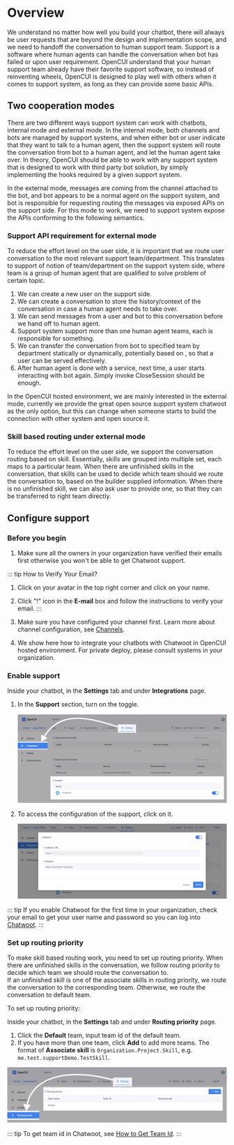 # Overview
We understand no matter how well you build your chatbot, there will always be user requests that are beyond the design and implementation scope, and we need to handoff the conversation to human support team. Support is a software where human agents can handle the conversation when bot has failed or upon user requirement. OpenCUI understand that your human support team already have their favorite support software, so instead of reinventing wheels, OpenCUI is designed to play well with others when it comes to support system, as long as they can provide some basic APIs. 

## Two cooperation modes
There are two different ways support system can work with chatbots, internal mode and external mode. In the internal mode, both channels and bots are managed by support systems, and when either bot or user indicate that they want to talk to a human agent, then the support system will route the conversation from bot to a human agent, and let the human agent take over. In theory, OpenCUI should be able to work with any support system that is designed to work with third party bot solution, by simply implementing the hooks required by a given support system.

In the external mode, messages are coming from the channel attached to the bot, and bot appears to be a normal agent on the support system, and bot is responsible for requesting routing the messages via exposed APIs on the support side. For this mode to work, we need to support system expose the APIs conforming to the following semantics. 

### Support API requirement for external mode
To reduce the effort level on the user side, it is important that we route user conversation to the most relevant support team/department. This translates to support of notion of team/department on the support system side, where team is a group of human agent that are qualified to solve problem of certain topic.
1. We can create a new user on the support side.
2. We can create a conversation to store the history/context of the conversation in case a human agent needs to take over. 
3. We can send messages from a user and bot to this conversation before we hand off to human agent.
4. Support system support more than one human agent teams, each is responsible for something.
5. We can transfer the conversation from bot to specified team by department statically or dynamically, potentially based on , so that a user can be served effectively. 
6. After human agent is done with a service, next time, a user  starts interacting with bot again. Simply invoke CloseSession should be enough.  

In the OpenCUI hosted environment, we are mainly interested in the external mode, currently we provide the great open source support system chatwoot as the only option, but this can change when someone starts to build the connection with other system and open source it.

### Skill based routing under external mode
To reduce the effort level on the user side, we support the conversation routing based on skill. Essentially, skills are grouped into multiple set, each maps to a particular team. When there are unfinished skills in the conversation, that skills can be used to decide which team should we route the conversation to, based on the builder supplied information. When there is no unfinished skill, we can also ask user to provide one, so that they can be transferred to right team directly.

## Configure support

### Before you begin
1. Make sure all the owners in your organization have verified their emails first otherwise you won't be able to get Chatwoot support.

::: tip How to Verify Your Email?
1. Click on your avatar in the top right corner and click on your name.
2. Click "!" icon in the **E-mail** box and follow the instructions to verify your email.
   :::

2. Make sure you have configured your channel first. Learn more about channel configuration, see [Channels](../channels/overview.md).

3. We show here how to integrate your chatbots with Chatwoot in OpenCUI hosted environment. For private deploy, please consult systems in your organization.

### Enable support
Inside your chatbot, in the **Settings** tab and under **Integrations** page.
1. In the **Support** section, turn on the toggle.

   ![enable the support](/images/Chatwoot/enable-support.png)

2. To access the configuration of the support, click on it.

   ![configuration of suppot](/images/Chatwoot/support-configuration.png)

::: tip
If you enable Chatwoot for the first time in your organization, check your email to get your user name and password so you can log into [Chatwoot](https://chatwoot01.framely.ai).
:::

### Set up routing priority
To make skill based routing work, you need to set up routing priority. When there are unfinished skills in the conversation, we follow routing priority to decide which team we should route the conversation to.\
If an unfinished skill is one of the associate skills in routing priority, we route the conversation to the corresponding team. Otherwise, we route the conversation to default team.

To set up routing priority:

Inside your chatbot, in the **Settings** tab and under **Routing priority** page.
1. Click the **Default** team, input team id of the default team. 
2. If you have more than one team, click **Add** to add more teams. The format of **Associate skill** is `Organization.Project.Skill`, e.g. `me.test.supportDemo.TestSkill`.

![routing-priority](/images/Chatwoot/routing-priority.png)

::: tip
To get team id in Chatwoot, see [How to Get Team Id](Chatwoot.md#how-to-get-team-id).
:::